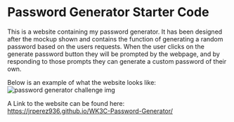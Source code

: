 # Password Generator Starter Code
This is a website containing my password generator. It has been designed after the mockup shown and contains the function of
generating a random password based on the users requests. When the user clicks on the generate password button they will be 
prompted by the webpage, and by responding to those prompts they can generate a custom password of their own.

Below is an example of what the website looks like: <br />
![password generator challenge img](https://user-images.githubusercontent.com/85633985/125213851-13c16780-e282-11eb-9a98-8552b24f6c5c.PNG) <br />

A Link to the website can be found here: https://jrperez936.github.io/WK3C-Password-Generator/
